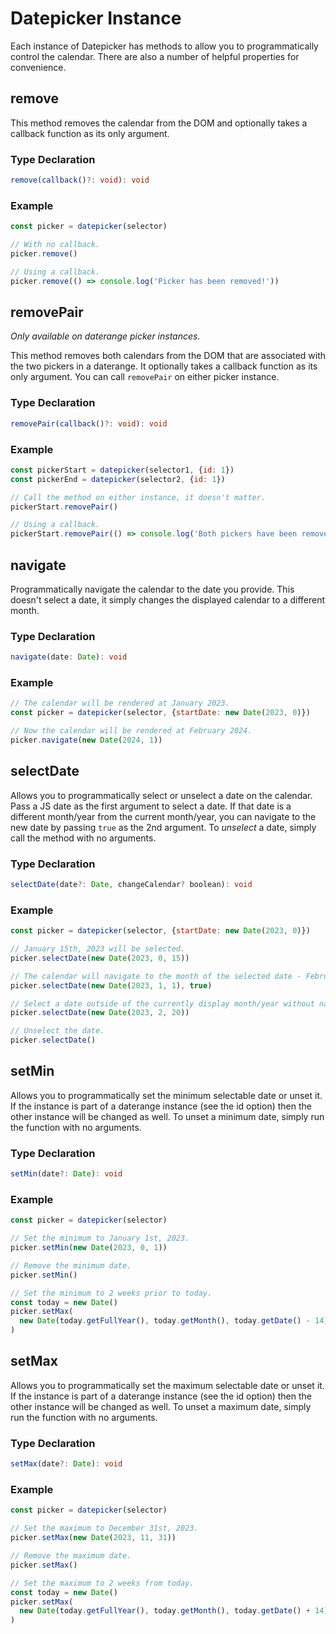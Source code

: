 # Datepicker Instance

Each instance of Datepicker has methods to allow you to programmatically control
the calendar. There are also a number of helpful properties for convenience.

## remove

This method removes the calendar from the DOM and optionally takes a callback
function as its only argument.

### Type Declaration

```typescript
remove(callback()?: void): void
```

### Example

```javascript
const picker = datepicker(selector)

// With no callback.
picker.remove()

// Using a callback.
picker.remove(() => console.log('Picker has been removed!'))
```

## removePair

_Only available on daterange picker instances._

This method removes both calendars from the DOM that are associated with the two
pickers in a daterange. It optionally takes a callback function as its only
argument. You can call `removePair` on either picker instance.

### Type Declaration

```typescript
removePair(callback()?: void): void
```

### Example

```javascript
const pickerStart = datepicker(selector1, {id: 1})
const pickerEnd = datepicker(selector2, {id: 1})

// Call the method on either instance, it doesn't matter.
pickerStart.removePair()

// Using a callback.
pickerStart.removePair(() => console.log('Both pickers have been removed!'))
```

## navigate

Programmatically navigate the calendar to the date you provide. This doesn't
select a date, it simply changes the displayed calendar to a different month.

### Type Declaration

```typescript
navigate(date: Date): void
```

### Example

```javascript
// The calendar will be rendered at January 2023.
const picker = datepicker(selector, {startDate: new Date(2023, 0)})

// Now the calendar will be rendered at February 2024.
picker.navigate(new Date(2024, 1))
```

## selectDate

Allows you to programmatically select or unselect a date on the calendar. Pass
a JS date as the first argument to select a date. If that date is a different
month/year from the current month/year, you can navigate to the new date by
passing `true` as the 2nd argument. To _unselect_ a date, simply call the method
with no arguments.

### Type Declaration

```typescript
selectDate(date?: Date, changeCalendar? boolean): void
```

### Example

```javascript
const picker = datepicker(selector, {startDate: new Date(2023, 0)})

// January 15th, 2023 will be selected.
picker.selectDate(new Date(2023, 0, 15))

// The calendar will navigate to the month of the selected date - February 2023.
picker.selectDate(new Date(2023, 1, 1), true)

// Select a date outside of the currently display month/year without navigating.
picker.selectDate(new Date(2023, 2, 20))

// Unselect the date.
picker.selectDate()
```

## setMin

<!-- TODO - link the word daterange to docs on dateranges as well as the word id. -->

Allows you to programmatically set the minimum selectable date or unset it. If
the instance is part of a daterange instance (see the id option) then the other
instance will be changed as well. To unset a minimum date, simply run the
function with no arguments.

### Type Declaration

```typescript
setMin(date?: Date): void
```

### Example

```javascript
const picker = datepicker(selector)

// Set the minimum to January 1st, 2023.
picker.setMin(new Date(2023, 0, 1))

// Remove the minimum date.
picker.setMin()

// Set the minimum to 2 weeks prior to today.
const today = new Date()
picker.setMax(
  new Date(today.getFullYear(), today.getMonth(), today.getDate() - 14)
)
```

## setMax

<!-- TODO - link the word daterange to docs on dateranges as well as the word id. -->

Allows you to programmatically set the maximum selectable date or unset it. If
the instance is part of a daterange instance (see the id option) then the other
instance will be changed as well. To unset a maximum date, simply run the
function with no arguments.

### Type Declaration

```typescript
setMax(date?: Date): void
```

### Example

```javascript
const picker = datepicker(selector)

// Set the maximum to December 31st, 2023.
picker.setMax(new Date(2023, 11, 31))

// Remove the maximum date.
picker.setMax()

// Set the maximum to 2 weeks from today.
const today = new Date()
picker.setMax(
  new Date(today.getFullYear(), today.getMonth(), today.getDate() + 14)
)
```
